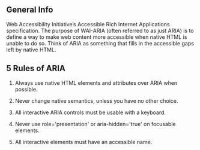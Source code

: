 ## General Info

Web Accessibility Initiative’s Accessible Rich Internet Applications specification. The purpose of WAI-ARIA (often referred to as just ARIA) is to define a way to make web content more accessible when native HTML is unable to do so. Think of ARIA as something that fills in the accessible gaps left by native HTML.

## 5 Rules of ARIA

1. Always use native HTML elements and attributes over ARIA when possible.

2. Never change native semantics, unless you have no other choice.

3. All interactive ARIA controls must be usable with a keyboard.

4. Never use role='presentation' or aria-hidden='true' on focusable elements.

5. All interactive elements must have an accessible name.
